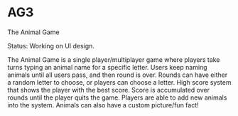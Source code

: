 # AG3
The Animal Game

Status: Working on UI design.

The Animal Game is a single player/multiplayer game where players take turns typing an animal name for a specific letter.
Users keep naming animals until all users pass, and then round is over.
Rounds can have either a random letter to choose, or players can choose a letter.
High score system that shows the player with the best score.  Score is accumulated over rounds until the player quits the game.
Players are able to add new animals into the system.  Animals can also have a custom picture/fun fact!
